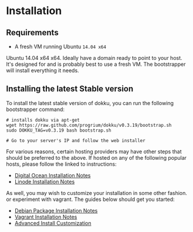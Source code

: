 # Installation

## Requirements

- A fresh VM running Ubuntu `14.04 x64`

Ubuntu 14.04 x64 x64. Ideally have a domain ready to point to your host. It's designed for and is probably best to use a fresh VM. The bootstrapper will install everything it needs.

## Installing the latest Stable version

To install the latest stable version of dokku, you can run the following bootstrapper command:

```shell
# installs dokku via apt-get
wget https://raw.github.com/progrium/dokku/v0.3.19/bootstrap.sh
sudo DOKKU_TAG=v0.3.19 bash bootstrap.sh

# Go to your server's IP and follow the web installer
```

For various reasons, certain hosting providers may have other steps that should be preferred to the above. If hosted on any of the following popular hosts, please follow the linked to instructions:

- [Digital Ocean Installation Notes](http://progrium.viewdocs.io/dokku/getting-started/install/digitalocean)
- [Linode Installation Notes](http://progrium.viewdocs.io/dokku/getting-started/install/linode)

As well, you may wish to customize your installation in some other fashion. or experiment with vagrant. The guides below should get you started:

- [Debian Package Installation Notes](http://progrium.viewdocs.io/dokku/getting-started/install/debian)
- [Vagrant Installation Notes](http://progrium.viewdocs.io/dokku/getting-started/install/vagrant)
- [Advanced Install Customization](http://progrium.viewdocs.io/dokku/advanced-installation)
